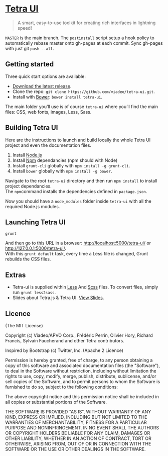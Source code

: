 [Tetra UI](http://viadeo.github.io/tetra-ui/doc)
========

> A smart, easy-to-use toolkit for creating rich interfaces in lightning speed!

`MASTER` is the main branch.
The `postinstall` script setup a hook policy to automatically rebase master onto gh-pages at each commit.
Sync gh-pages with just git `push --all`.

## Getting started

Three quick start options are available:

* [Download the latest release](https://github.com/viadeo/tetra-ui/releases).
* Clone the repo: `git clone https://github.com/viadeo/tetra-ui.git`.
* Install with [Bower](http://bower.io): `bower install tetra-ui`.

The main folder you’ll use is of course `tetra-ui` where you’ll find the main files: CSS, web fonts, images, Less, Sass.

## Building Tetra UI

Here are the instructions to launch and build locally the whole Tetra UI project and even the documentation files.

1. Install [Node.js](http://nodejs.org/)
2. Install [Npm](http://npmjs.org/) dependancies (npm should with Node)
3. Install `grunt-cli` globally with `npm install -g grunt-cli`.
4. Install `bower` globally with `npm install -g bower`.

Navigate to the root `tetra-ui` directory and then run `npm install` to install project dependancies.<br />
The `npm`command installs the dependencies defined in `package.json`.

Now you should have a `node_modules` folder inside `tetra-ui` with all the required Node.js modules.

## Launching Tetra UI

`grunt`

And then go to this URL in a browser: <http://localhost:5000/tetra-ui/> or <http://127.0.0.1:5000/tetra-ui/>.<br />
With this `grunt default` task, every time a Less file is changed, Grunt rebuilds the CSS files.

## Extras

* Tetra-ui is supplied within [Less](http://lesscss.org/) And [Scss](http://sass-lang.com/guide) files.
To convert files, simply run `grunt less2sass`.
* Slides about Tetra.js & Tetra UI. [View Slides](http://viadeo.github.com/tetra-slides/2012-11-20/).

Licence
-------
(The MIT License)

Copyright (c) Viadeo/APVO Corp., Frédéric Perrin, Olivier Hory,
Richard Francis, Sylvain Faucherand and other Tetra contributors.

Inspired by Bootstrap (c) Twitter, Inc. (Apache 2 Licence)

Permission is hereby granted, free of charge, to any person obtaining a copy of this software and associated documentation files (the "Software"), to deal in the Software without restriction, including without limitation the rights to use, copy, modify, merge, publish, distribute, sublicense, and/or sell copies of the Software, and to permit persons to whom the Software is furnished to do so, subject to the following conditions:

The above copyright notice and this permission notice shall be included in all copies or substantial portions of the Software.

THE SOFTWARE IS PROVIDED "AS IS", WITHOUT WARRANTY OF ANY KIND, EXPRESS OR IMPLIED, INCLUDING BUT NOT LIMITED TO THE WARRANTIES OF MERCHANTABILITY, FITNESS FOR A PARTICULAR PURPOSE AND NONINFRINGEMENT. IN NO EVENT SHALL THE AUTHORS OR COPYRIGHT HOLDERS BE LIABLE FOR ANY CLAIM, DAMAGES OR OTHER LIABILITY, WHETHER IN AN ACTION OF CONTRACT, TORT OR OTHERWISE, ARISING FROM, OUT OF OR IN CONNECTION WITH THE SOFTWARE OR THE USE OR OTHER DEALINGS IN THE SOFTWARE.
